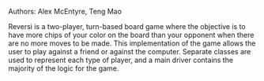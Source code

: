 Authors: Alex McEntyre, Teng Mao

Reversi is a two-player, turn-based board game where the objective is to
have more chips of your color on the board than your opponent when there
are no more moves to be made. This implementation of the game allows the
user to play against a friend or against the computer. Separate classes
are used to represent each type of player, and a main driver contains the
majority of the logic for the game. 